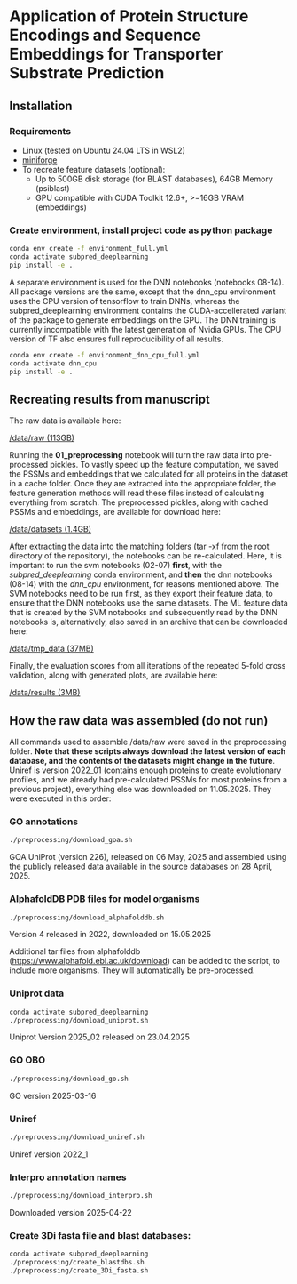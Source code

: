 # Application of Protein Structure Encodings and Sequence Embeddings for Transporter Substrate Prediction

## Installation

### Requirements

- Linux (tested on Ubuntu 24.04 LTS in WSL2)
- [miniforge](https://github.com/conda-forge/miniforge)
- To recreate feature datasets (optional): 
    - Up to 500GB disk storage (for BLAST databases), 64GB Memory (psiblast)
    - GPU compatible with CUDA Toolkit 12.6+, >=16GB VRAM (embeddings)

### Create environment, install project code as python package

```bash
conda env create -f environment_full.yml
conda activate subpred_deeplearning
pip install -e .
```

A separate environment is used for the DNN notebooks (notebooks 08-14). All package versions are the same, except that the dnn_cpu environment uses the CPU version of tensorflow to train DNNs, whereas the subpred_deeplearning environment contains the CUDA-accellerated variant of the package to generate embeddings on the GPU. The DNN training is currently incompatible with the latest generation of Nvidia GPUs. The CPU version of TF also ensures full reproducibility of all results.

```bash
conda env create -f environment_dnn_cpu_full.yml
conda activate dnn_cpu
pip install -e .
```

## Recreating results from manuscript

The raw data is available here:

[/data/raw (113GB)](https://1drv.ms/u/c/886666fa46e5db95/EYpQvp0O-G9EsvFw4ZFaSvwB3LSWCF0L2qD77VUccFlUnQ?e=82mHc5)

Running the **01_preprocessing** notebook will turn the raw data into pre-processed pickles. To vastly speed up the feature computation, we saved the PSSMs and embeddings that we calculated for all proteins in the dataset in a cache folder. Once they are extracted into the appropriate folder, the feature generation methods will read these files instead of calculating everything from scratch. The preprocessed pickles, along with cached PSSMs and embeddings, are available for download here:

[/data/datasets (1.4GB)](https://1drv.ms/u/c/886666fa46e5db95/EaTz162K0i9AlGv-kczsR44Bgc4pXxC2i4OyMkJ0VhwUuQ?e=F9UKgM)

After extracting the data into the matching folders (tar -xf from the root directory of the repository), the notebooks can be re-calculated. Here, it is important to run the svm notebooks (02-07) **first**, with the *subpred_deeplearning* conda environment, and **then** the dnn notebooks (08-14) with the *dnn_cpu* environment, for reasons mentioned above. The SVM notebooks need to be run first, as they export their feature data, to ensure that the DNN notebooks use the same datasets. The ML feature data that is created by the SVM notebooks and subsequently read by the DNN notebooks is, alternatively, also saved in an archive that can be downloaded here:

[/data/tmp_data (37MB)](https://1drv.ms/u/c/886666fa46e5db95/EUXwykta-7pLsUj1dTIhfk0B8VptAZYJ-RHs3LyHNYWueg?e=EukKna)

Finally, the evaluation scores from all iterations of the repeated 5-fold cross validation, along with generated plots, are available here:

[/data/results (3MB)](https://1drv.ms/u/c/886666fa46e5db95/ESccd6GL03lLsKx_pHsF3KcBVH4qUwkp15f2E04ffg6vtA?e=RDzgEU)

## How the raw data was assembled (do not run)

All commands used to assemble /data/raw were saved in the preprocessing folder. **Note that these scripts always download the latest version of each database, and the contents of the datasets might change in the future**. Uniref is version 2022_01 (contains enough proteins to create evolutionary profiles, and we already had pre-calculated PSSMs for most proteins from a previous project), everything else was downloaded on 11.05.2025. They were executed in this order:

### GO annotations

```bash
./preprocessing/download_goa.sh
```

GOA UniProt (version 226), released on 06 May, 2025 and assembled using the publicly released data available in the source databases on 28 April, 2025.

### AlphafoldDB PDB files for model organisms

```bash
./preprocessing/download_alphafolddb.sh
```

Version 4 released in 2022, downloaded on 15.05.2025

Additional tar files from alphafolddb (https://www.alphafold.ebi.ac.uk/download) can be added to the script, to include more organisms. They will automatically be pre-processed.

### Uniprot data

```bash
conda activate subpred_deeplearning
./preprocessing/download_uniprot.sh
```

Uniprot Version 2025_02 released on 23.04.2025

### GO OBO

```bash
./preprocessing/download_go.sh
```

GO version 2025-03-16

### Uniref

```bash
./preprocessing/download_uniref.sh
```

Uniref version 2022_1

### Interpro annotation names

```bash
./preprocessing/download_interpro.sh
```

Downloaded version 2025-04-22

### Create 3Di fasta file and blast databases:

```bash
conda activate subpred_deeplearning
./preprocessing/create_blastdbs.sh
./preprocessing/create_3Di_fasta.sh
```


<!-- TODO docker container with only data/datasets. -->

<!-- https://github.com/agemagician/ProtTrans/blob/master/Embedding/prott5_embedder.py -->
